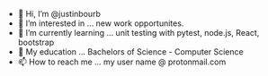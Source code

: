 - 👋 Hi, I’m @justinbourb
- 👀 I’m interested in ... new work opportunites.
- 🌱 I’m currently learning ... unit testing with pytest, node.js, React, bootstrap
- 💞️ My education ... Bachelors of Science - Computer Science
- 📫 How to reach me ... my user name @ protonmail.com

<!---
justinbourb/justinbourb is a ✨ special ✨ repository because its `README.md` (this file) appears on your GitHub profile.
You can click the Preview link to take a look at your changes.
--->
